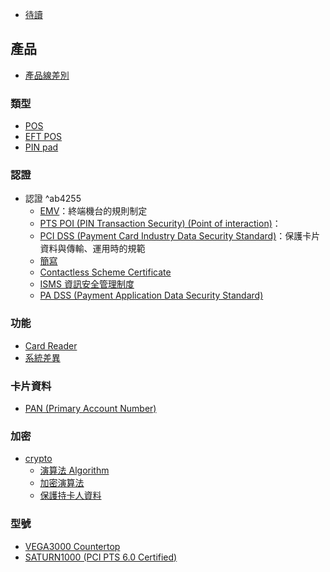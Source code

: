 - [待讀](進度追蹤/待讀.md)



## 產品
- [產品線差別](產品/產品線差別.md)

### 類型
- [POS](認證/POS.md)
- [EFT POS](認證/EFT%20POS.md)
- [PIN pad](認證/PIN%20pad.md)

### 認證
- 認證 ^ab4255
	- [EMV](認證/EMV.md)：終端機台的規則制定
	- [PTS POI (PIN Transaction Security) (Point of interaction)](認證/PTS%20POI%20(PIN%20Transaction%20Security)%20(Point%20of%20interaction).md)：
	- [PCI DSS (Payment Card Industry Data Security Standard)](認證/PCI%20DSS%20(Payment%20Card%20Industry%20Data%20Security%20Standard).md)：保護卡片資料與傳輸、運用時的規範
	- [簡寫](認證/簡寫.md)
	- [Contactless Scheme Certificate](認證/Contactless%20Scheme%20Certificate.md)
	- [ISMS 資訊安全管理制度](認證/ISMS%20資訊安全管理制度.md)
	- [PA DSS (Payment Application Data Security Standard)](認證/PA%20DSS%20(Payment%20Application%20Data%20Security%20Standard).md)

### 功能
- [Card Reader](認證/Card%20Reader.md)
- [系統差異](產品/系統差異.md)

### 卡片資料
- [PAN (Primary Account Number)](產品/PAN%20(Primary%20Account%20Number).md)

### 加密
- [crypto](演算法/crypto.md)
	- [演算法 Algorithm](演算法/演算法%20Algorithm.md)
	- [加密演算法](演算法/加密演算法.md)
	- [保護持卡人資料](認證/保護持卡人資料.md)


### 型號
- [VEGA3000 Countertop](產品/VEGA3000%20Countertop.md)
- [SATURN1000 (PCI PTS 6.0 Certified)](產品/SATURN1000%20(PCI%20PTS%206.0%20Certified).md)





